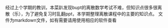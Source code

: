 经过上个学期的教训，本菜趴发现bupt的离散数学考试不难，但知识点很多很离散（乐），为了避免复习时乱翻ppt，本学期整理离散课程中的主要的知识点。
文件为markdown文件，如有需要请用使用相应的软件查看
